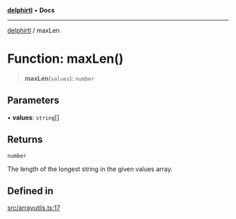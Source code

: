 [**delphirtl**](../README.md) • **Docs**

***

[delphirtl](../globals.md) / maxLen

# Function: maxLen()

> **maxLen**(`values`): `number`

## Parameters

• **values**: `string`[]

## Returns

`number`

The length of the longest string in the given values array.

## Defined in

[src/arrayutils.ts:17](https://github.com/chuacw/delphirtl/blob/81e46ed8e71de73f45f9b80059b720517cfde254/src/arrayutils.ts#L17)
